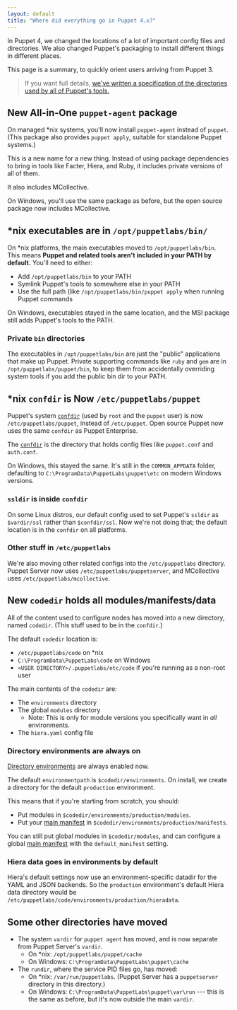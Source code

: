 ```yaml
---
layout: default
title: "Where did everything go in Puppet 4.x?"
---
```



[confdir]: /puppet/latest/reference/dirs_confdir.html
[directory environments]: /puppet/latest/reference/environments.html
[spec]: https://github.com/puppetlabs/puppet-specifications/blob/master/file_paths.md
[main manifest]: /puppet/latest/reference/dirs_manifest.html

In Puppet 4, we changed the locations of a lot of important config files and directories. We also changed Puppet's packaging to install different things in different places.

This page is a summary, to quickly orient users arriving from Puppet 3.

> If you want full details, [we've written a specification of the directories used by all of Puppet's tools.][spec]

## New All-in-One `puppet-agent` package

On managed \*nix systems, you'll now install `puppet-agent` instead of `puppet`. (This package also provides `puppet apply`, suitable for standalone Puppet systems.)

This is a new name for a new thing. Instead of using package dependencies to bring in tools like Facter, Hiera, and Ruby, it includes private versions of all of them.

It also includes MCollective.

On Windows, you'll use the same package as before, but the open source package now includes MCollective.

## \*nix executables are in `/opt/puppetlabs/bin/`


On \*nix platforms, the main executables moved to `/opt/puppetlabs/bin`. This means **Puppet and related tools aren't included in your PATH by default.** You'll need to either:

* Add `/opt/puppetlabs/bin` to your PATH
* Symlink Puppet's tools to somewhere else in your PATH
* Use the full path (like `/opt/puppetlabs/bin/puppet apply` when running Puppet commands

On Windows, executables stayed in the same location, and the MSI package still adds Puppet's tools to the PATH.

### Private `bin` directories

The executables in `/opt/puppetlabs/bin` are just the "public" applications that make up Puppet. Private supporting commands like `ruby` and `gem` are in `/opt/puppetlabs/puppet/bin`, to keep them from accidentally overriding system tools if you add the public bin dir to your PATH.

\*nix `confdir` is Now `/etc/puppetlabs/puppet`
-----

Puppet's system [`confdir`][confdir] (used by `root` and the `puppet` user) is now `/etc/puppetlabs/puppet`, instead of `/etc/puppet`. Open source Puppet now uses the same `confdir` as Puppet Enterprise.

The [`confdir`][confdir] is the directory that holds config files like `puppet.conf` and `auth.conf`.

On Windows, this stayed the same. It's still in the `COMMON_APPDATA` folder, defaulting to `C:\ProgramData\PuppetLabs\puppet\etc` on modern Windows versions.

### `ssldir` is inside `confdir`

On some Linux distros, our default config used to set Puppet's `ssldir` as `$vardir/ssl` rather than `$confdir/ssl`. Now we're not doing that; the default location is in the `confdir` on all platforms.

### Other stuff in `/etc/puppetlabs`

We're also moving other related configs into the `/etc/puppetlabs` directory. Puppet Server now uses `/etc/puppetlabs/puppetserver`, and MCollective uses `/etc/puppetlabs/mcollective`.


## New `codedir` holds all modules/manifests/data


All of the content used to configure nodes has moved into a new directory, named `codedir`. (This stuff used to be in the `confdir`.)

The default `codedir` location is:

* `/etc/puppetlabs/code` on \*nix
* `C:\ProgramData\PuppetLabs\code` on Windows
* `<USER DIRECTORY>/.puppetlabs/etc/code` if you're running as a non-root user

The main contents of the `codedir` are:

* The `environments` directory
* The global `modules` directory
    * Note: This is only for module versions you specifically want in _all_ environments.
* The `hiera.yaml` config file

### Directory environments are always on

[Directory environments][] are always enabled now.

The default `environmentpath` is `$codedir/environments`. On install, we create a directory for the default `production` environment.

This means that if you're starting from scratch, you should:

* Put modules in `$codedir/environments/production/modules`.
* Put your [main manifest][] in `$codedir/environments/production/manifests`.

You can still put global modules in `$codedir/modules`, and can configure a global [main manifest][] with the `default_manifest` setting.

### Hiera data goes in environments by default

Hiera's default settings now use an environment-specific datadir for the YAML and JSON backends. So the `production` environment's default Hiera data directory would be `/etc/puppetlabs/code/environments/production/hieradata`.

## Some other directories have moved


* The system `vardir` for `puppet agent` has moved, and is now separate from Puppet Server's `vardir`.
    * On \*nix: `/opt/puppetlabs/puppet/cache`
    * On Windows: `C:\ProgramData\PuppetLabs\puppet\cache`
* The `rundir`, where the service PID files go, has moved:
    * On \*nix: `/var/run/puppetlabs`. (Puppet Server has a `puppetserver` directory in this directory.)
    * On Windows: `C:\ProgramData\PuppetLabs\puppet\var\run` --- this is the same as before, but it's now outside the main `vardir`.

